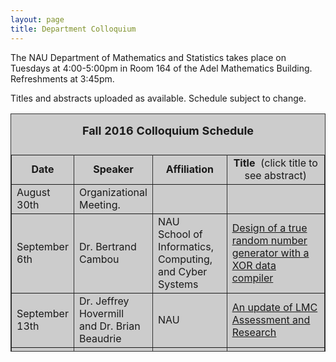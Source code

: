 ```yaml
---
layout: page
title: Department Colloquium
---
```


The NAU Department of Mathematics and Statistics takes place on Tuesdays at 4:00-5:00pm in Room 164 of the Adel Mathematics
Building. Refreshments at 3:45pm.

Titles and abstracts uploaded as available.  Schedule subject to change.  

<table width="90%" height="381" border="" align="center" bordercolor="#333333" bgcolor="#CCCCCC">
<caption>
<center>
  <p><b><font size="+1">Fall 2016 Colloquium Schedule</font></b></p>
  </center>
</caption>

<tbody>
<tr>
<td width="17%">
<center>
  <b>Date</b>
</center></td>

<td width="16%">
<center>
  <b>Speaker</b>
</center></td>

<td width="12%">
<center>
  <b>Affiliation</b>
</center></td>

<td width="55%">
<center>
  <b>Title&nbsp;</b> (click title to see abstract)
</center></td>
</tr>

<tr>
<td>August 30th</td>
<td>Organizational Meeting.</td>
<td></td>
<td></td>
</tr>

<tr>
<td>September 6th</td>
<td>Dr. Bertrand Cambou</td>
<td>NAU<br>School of Informatics, <br>Computing, <br>and Cyber Systems</td>
<td><a href="{{ site.baseurl }}/colloquium_files/cambou_090616.pdf" target="_blank">
Design of a true random number generator with a XOR data compiler</a></td>
</tr>

<tr>
<td>September 13th</td>
<td>Dr. Jeffrey Hovermill<br>
 and Dr. Brian Beaudrie</td>
<td>NAU</td>
<td><a href="{{ site.baseurl }}/colloquium_files/hovermill_091316.pdf" target="_blank">
An update of LMC Assessment and Research</a></td>
</tr>

<tr>
<td>September 20th</td>
<td>Dr. John M. Neuberger</td>
<td>NAU</td>
<td><a href="{{ site.baseurl }}/colloquium_files/neuberger_092016.pdf" target="_blank">
A nonlinear deflation algorithm for semilinear elliptic boundary value problems.</a></td>
</tr>

<tr>
<td>September 27th</td>
<td>Dr. James W. Swift</td>
<td>NAU</td>
<td><a href="{{ site.baseurl }}/colloquium_files/swift_092716.pdf" target="_blank">
Sabbatical Report</a></td>
</tr>

<tr>
<td>October 4th</td>
<td>Jeff Rushall</td>
<td>NAU</td>
<td><a href="{{ site.baseurl }}/colloquium_files/rushall_100416.pdf" target="_blank">
Sabbatical Report</a></td>
</tr>

<tr>
<td>October 11th</td>
<td>Dr. Robert Magrath</td>
<td>
University of New Hampshire <br>
 
Director of Grad Programs <br> in Analytics and Data Science
</td>
<td><a href="{{ site.baseurl }}/colloquium_files/magrath_101116.pdf" target="_blank">
TBD</a></td>
</tr>

<tr>
<td>October 18th</td>
<td>Dr. Abba B. Gumel</td>
<td>ASU<br>
School of Mathematical <br>&<br> Statistical Sciences</td>
<td><a href="{{ site.baseurl }}/colloquium_files/gumel_101816.pdf" target="_blank">
Mathematics of Climate Change and Vector-borne Diseases</a></td>
</tr>

<tr>
<td>October 25th</td>
<td>Dr. Abolfazl Razi</td>
<td>NAU<br>School of Informatics, <br>Computing, <br>and Cyber Systems</td>
<td><a href="{{ site.baseurl }}/colloquium_files/razi_102516.pdf" target="_blank">
TBD</a></td>
</tr>

<tr>
<td>November 1st</td>
<td>Dr. Michael J. Falk</td>
<td>NAU</td>
<td><a href="{{ site.baseurl }}/colloquium_files/falk_110116.pdf" target="_blank">
TBD</a></td>
</tr>

<tr>
<td>November 8th</td>
<td>Dr. Fatemeh Afghah</td>
<td>NAU<br>School of Informatics, <br>Computing, <br>and Cyber Systems</td>
<td><a href="{{ site.baseurl }}/colloquium_files/afghah_110816.pdf" target="_blank">
TBD</a></td>
</tr>

<tr>
<td>November 15th</td>
<td>Amy Rushall</td>
<td>NAU</td>
<td><a href="{{ site.baseurl }}/colloquium_files/rushall_111516.pdf" target="_blank">
Sabbatical Talk</a></td>
</tr>

<tr>
<td>November 22nd</td>
<td>Dr. Kathryn Bryant</td>
<td>Colorado College</td>
<td><a href="{{ site.baseurl }}/colloquium_files/bryant_112216.pdf" target="_blank">
TBD</a></td>
</tr>

<tr>
<td><strong>Monday</strong><br>November 29th</td>
<td>Dr. Kyle Peterson</td>
<td>DePaul University</td>
<td><a href="{{ site.baseurl }}/colloquium_files/petersen_112916.pdf" target="_blank">
TBD</a></td>
</tr>

<tr>
<td>December 6th</td>
<td>Reading Week</td>
<td></td>
<td></td>
</tr>

